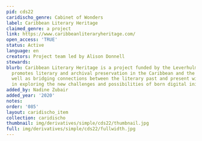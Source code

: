 ```yaml
---
pid: cds22
caridischo_genre: Cabinet of Wonders
label: Caribbean Literary Heritage
claimed_genre: a project
link: https://www.caribbeanliteraryheritage.com/
open_access: 'TRUE'
status: Active
language: en
creators: Project team led by Alison Donnell
stewards: 
blurb: Caribbean Literary Heritage is a project funded by the Leverhulme Trust that
  promotes literary and archival preservation in the Caribbean and the diaspora, as
  well as bridging connections between the literary past and present with an interest
  in exploring the new challenges and possibilities of born digital initiatives.
added_by: Nadine Zubair
added_year: '2020'
notes: 
order: '085'
layout: caridischo_item
collection: caridischo
thumbnail: img/derivatives/simple/cds22/thumbnail.jpg
full: img/derivatives/simple/cds22/fullwidth.jpg
---
```

